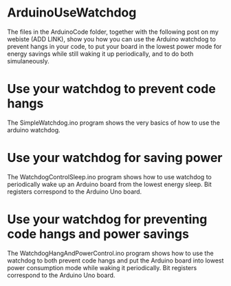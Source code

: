 # ArduinoUseWatchdog

The files in the ArduinoCode folder, together with the following post on my webiste (ADD LINK), show you how you can use the Arduino watchdog to prevent hangs in your code, to put your board in the lowest power mode for energy savings while still waking it up periodically, and to do both simulaneously.

# Use your watchdog to prevent code hangs

The SimpleWatchdog.ino program shows the very basics of how to use the arduino watchdog.

# Use your watchdog for saving power

The WatchdogControlSleep.ino program shows how to use watchdog to periodically wake up an Arduino board from the lowest energy sleep. Bit registers correspond to the Arduino Uno board.

# Use your watchdog for preventing code hangs and power savings

The WatchdogHangAndPowerControl.ino program shows how to use the watchdog to both prevent code hangs and put the Arduino board into lowest power consumption mode while waking it periodically. Bit registers correspond to the Arduino Uno board.
